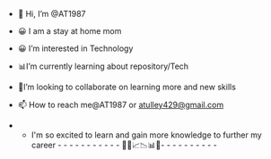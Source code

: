 - 👋 Hi, I’m @AT1987
- 😀 I am a stay at home mom
- 😀 I’m interested in Technology 
- 📊I’m currently learning about repository/Tech
- 📝I’m looking to collaborate on learning more and new skills 
- 📫 How to reach me@AT1987 or atulley429@gmail.com 


 - - I'm so excited to learn and gain more knowledge to further my career 
         - - - - - - - - - - - 🌟📝📈📉📊🌟- - - - - - - - - - 
